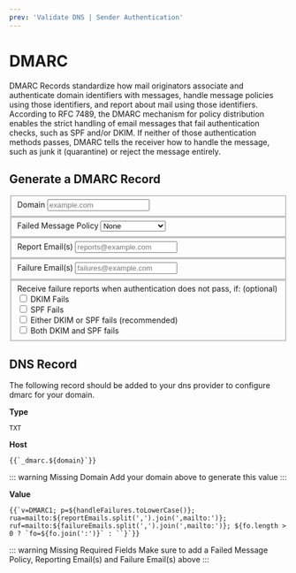 ```yaml
---
prev: 'Validate DNS | Sender Authentication'
---
```


<script setup>
	import {ref} from "vue"
	const domain = ref('');
	const handleFailures = ref('');
	const reportEmails = ref('');
	const failureEmails = ref('');
	const fo = ref([]);
</script>

# DMARC

DMARC Records standardize how mail originators associate and authenticate domain identifiers with messages, handle message policies using those identifiers, and report about mail using those identifiers. According to RFC 7489, the DMARC mechanism for policy distribution enables the strict handling of email messages that fail authentication checks, such as SPF and/or DKIM. If neither of those authentication methods passes, DMARC tells the receiver how to handle the message, such as junk it (quarantine) or reject the message entirely.

## Generate a DMARC Record

<form>
<fieldset>
<label>
Domain
<Popper arrow content="The domain name you send mail from. If you send emails from hello@example.com, this would be example.com" placement="right">
<vue-feather style="width: 15px;" class="icon-text-2 hint" type="help-circle"></vue-feather>
</Popper>
</label> 
<input type="text" v-model="domain" placeholder="example.com" />
</fieldset>
<fieldset>
<label>
Failed Message Policy
<Popper arrow content="How do you want mail that fails DMARC to be treated by the recipient?" placement="right">
<vue-feather style="width: 15px;" class="icon-text-2 hint" type="help-circle"></vue-feather>
</Popper>
</label>
<select v-model="handleFailures">
<option disabled value="">Select an option</option>
<option>None</option>
<option>Quarantine</option>
<option>Reject</option>
</select>
</fieldset>
<fieldset>
<label>
Report Email(s)
<Popper arrow content="Comma separated list of emails that should receive domain reports." placement="right">
<vue-feather style="width: 15px;" class="icon-text-2 hint" type="help-circle"></vue-feather>
</Popper>
</label>
<input type="text" v-model="reportEmails" placeholder="reports@example.com" />
</fieldset>
<fieldset>
<label>
Failure Email(s)
<Popper arrow content="Comma separated list of emails that should receive failure reports." placement="right">
<vue-feather style="width: 15px;" class="icon-text-2 hint" type="help-circle"></vue-feather>
</Popper>
</label>
<input type="text" v-model="failureEmails" placeholder="failures@example.com" />
</fieldset>
<fieldset>
<label>Receive failure reports when authentication does not pass, if: (optional)</label>
<div>
<input type="checkbox" id="fod" value="d" v-model="fo" />
<label for="fod">DKIM Fails</label>
</div>
<div>
<input type="checkbox" id="fos" value="s" v-model="fo" />
<label for="fos">SPF Fails</label>
</div>
<div>
<input type="checkbox" id="fo1" value="1" v-model="fo" />
<label for="fo1">Either DKIM or SPF fails (recommended)</label>
</div>
<div>
<input type="checkbox" id="fo0" value="0" v-model="fo" />
<label for="fo0">Both DKIM and SPF fails</label>
</div>
</fieldset>
</form>

## DNS Record

The following record should be added to your dns provider to configure dmarc for your domain.

**Type**

```-vue
TXT
```

**Host**

<div v-if="domain.length">

```-vue
{{`_dmarc.${domain}`}}
```

</div>
<div v-else>

::: warning Missing Domain
Add your domain above to generate this value
:::

</div>

**Value**
<div v-if="handleFailures.length && reportEmails.length && failureEmails.length">

```-vue
{{`v=DMARC1; p=${handleFailures.toLowerCase()}; rua=mailto:${reportEmails.split(',').join(',mailto:')}; ruf=mailto:${failureEmails.split(',').join(',mailto:')}; ${fo.length > 0 ? `fo=${fo.join(':')}` : ``}`}}
```

</div>
<div v-else>

::: warning Missing Required Fields
Make sure to add a Failed Message Policy, Reporting Email(s) and Failure Email(s) above
:::

</div>

